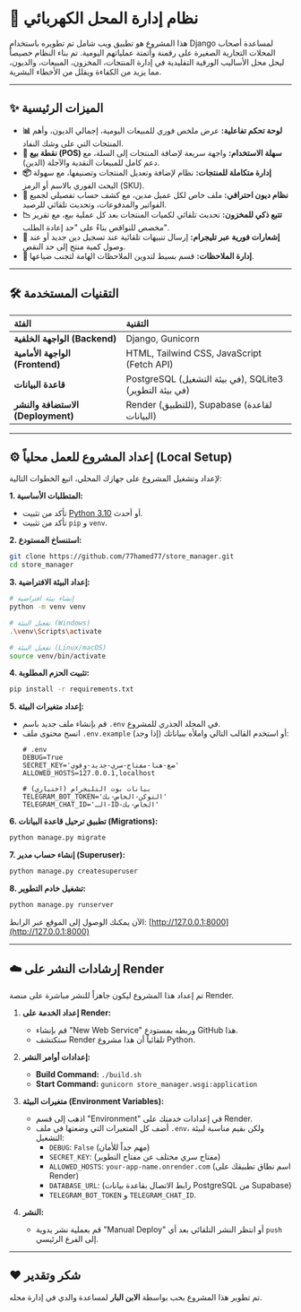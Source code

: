 # 🚀 نظام إدارة المحل الكهربائي

هذا المشروع هو تطبيق ويب شامل تم تطويره باستخدام Django لمساعدة أصحاب المحلات التجارية الصغيرة على رقمنة وأتمتة عملياتهم اليومية. تم بناء النظام خصيصاً ليحل محل الأساليب الورقية التقليدية في إدارة المنتجات، المخزون، المبيعات، والديون، مما يزيد من الكفاءة ويقلل من الأخطاء البشرية.

---

## ✨ الميزات الرئيسية

-   **📊 لوحة تحكم تفاعلية:** عرض ملخص فوري للمبيعات اليومية، إجمالي الديون، وأهم المنتجات التي على وشك النفاد.
-   **🛒 نقطة بيع (POS) سهلة الاستخدام:** واجهة سريعة لإضافة المنتجات إلى السلة، مع دعم كامل للمبيعات النقدية والآجلة (الدين).
-   **📦 إدارة متكاملة للمنتجات:** نظام لإضافة وتعديل المنتجات وتصنيفها، مع سهولة البحث الفوري بالاسم أو الرمز (SKU).
-   **📒 نظام ديون احترافي:** ملف خاص لكل عميل مدين، مع كشف حساب تفصيلي لجميع الفواتير والمدفوعات، وتحديث تلقائي للرصيد.
-   **📉 تتبع ذكي للمخزون:** تحديث تلقائي لكميات المنتجات بعد كل عملية بيع، مع تقرير مخصص للنواقص بناءً على "حد إعادة الطلب".
-   **🔔 إشعارات فورية عبر تليجرام:** إرسال تنبيهات تلقائية عند تسجيل دين جديد أو عند وصول كمية منتج إلى حد النقص.
-   **📝 إدارة الملاحظات:** قسم بسيط لتدوين الملاحظات الهامة لتجنب ضياعها.

---

## 🛠️ التقنيات المستخدمة

| الفئة         | التقنية                                                              |
| :------------ | :-------------------------------------------------------------------- |
| **الواجهة الخلفية (Backend)** | Django, Gunicorn                                                      |
| **الواجهة الأمامية (Frontend)**| HTML, Tailwind CSS, JavaScript (Fetch API)                            |
| **قاعدة البيانات** | PostgreSQL (في بيئة التشغيل), SQLite3 (في بيئة التطوير) |
| **الاستضافة والنشر (Deployment)** | Render (للتطبيق), Supabase (لقاعدة البيانات)                      |

---

## ⚙️ إعداد المشروع للعمل محلياً (Local Setup)

لإعداد وتشغيل المشروع على جهازك المحلي، اتبع الخطوات التالية:

**1. المتطلبات الأساسية:**
   - تأكد من تثبيت [Python 3.10](https://www.python.org/) أو أحدث.
   - تأكد من تثبيت `pip` و `venv`.

**2. استنساخ المستودع:**
   ```bash
   git clone https://github.com/77hamed77/store_manager.git
   cd store_manager
   ```

**3. إعداد البيئة الافتراضية:**
   ```bash
   # إنشاء بيئة افتراضية
   python -m venv venv

   # تفعيل البيئة (Windows)
   .\venv\Scripts\activate

   # تفعيل البيئة (Linux/macOS)
   source venv/bin/activate
   ```

**4. تثبيت الحزم المطلوبة:**
   ```bash
   pip install -r requirements.txt
   ```

**5. إعداد متغيرات البيئة:**
   - قم بإنشاء ملف جديد باسم `.env` في المجلد الجذري للمشروع.
   - انسخ محتوى ملف `.env.example` (إذا وجد) أو استخدم القالب التالي واملأه ببياناتك:
     ```env
     # .env
     DEBUG=True
     SECRET_KEY='ضع-هنا-مفتاح-سري-جديد-وقوي'
     ALLOWED_HOSTS=127.0.0.1,localhost

     # بيانات بوت التليجرام (اختياري)
     TELEGRAM_BOT_TOKEN='التوكن-الخاص-بك'
     TELEGRAM_CHAT_ID='الـ-ID-الخاص-بك'
     ```

**6. تطبيق ترحيل قاعدة البيانات (Migrations):**
   ```bash
   python manage.py migrate
   ```

**7. إنشاء حساب مدير (Superuser):**
   ```bash
   python manage.py createsuperuser
   ```

**8. تشغيل خادم التطوير:**
   ```bash
   python manage.py runserver
   ```
   الآن يمكنك الوصول إلى الموقع عبر الرابط: [http://127.0.0.1:8000](http://127.0.0.1:8000)

---

## ☁️ إرشادات النشر على Render

تم إعداد هذا المشروع ليكون جاهزاً للنشر مباشرة على منصة Render.

1.  **إعداد الخدمة على Render:**
    - قم بإنشاء "New Web Service" وربطه بمستودع GitHub هذا.
    - ستكتشف Render تلقائياً أن هذا مشروع Python.

2.  **إعدادات أوامر النشر:**
    - **Build Command:** `./build.sh`
    - **Start Command:** `gunicorn store_manager.wsgi:application`

3.  **متغيرات البيئة (Environment Variables):**
    - اذهب إلى قسم "Environment" في إعدادات خدمتك على Render.
    - أضف كل المتغيرات التي وضعتها في ملف `.env`، ولكن بقيم مناسبة لبيئة التشغيل:
      - `DEBUG`: `False` (مهم جداً للأمان)
      - `SECRET_KEY`: (مفتاح سري مختلف عن مفتاح التطوير)
      - `ALLOWED_HOSTS`: `your-app-name.onrender.com` (اسم نطاق تطبيقك على Render)
      - `DATABASE_URL`: (رابط الاتصال بقاعدة بيانات PostgreSQL من Supabase)
      - `TELEGRAM_BOT_TOKEN` و `TELEGRAM_CHAT_ID`.

4.  **النشر:**
    - قم بعملية نشر يدوية "Manual Deploy" أو انتظر النشر التلقائي بعد أي `push` إلى الفرع الرئيسي.

---

## ❤️ شكر وتقدير

تم تطوير هذا المشروع بحب بواسطة **الابن البار** لمساعدة والدي في إدارة محله.